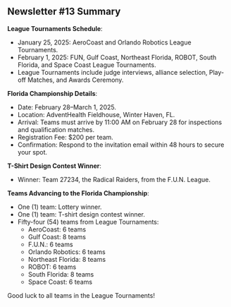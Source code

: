 ## Newsletter #13 Summary

**League Tournaments Schedule**:

- January 25, 2025: AeroCoast and Orlando Robotics League Tournaments.
- February 1, 2025: FUN, Gulf Coast, Northeast Florida, ROBOT, South Florida, and Space Coast League Tournaments.
- League Tournaments include judge interviews, alliance selection, Play-off Matches, and Awards Ceremony.

**Florida Championship Details**:

- Date: February 28–March 1, 2025.
- Location: AdventHealth Fieldhouse, Winter Haven, FL.
- Arrival: Teams must arrive by 11:00 AM on February 28 for inspections and qualification matches.
- Registration Fee: $200 per team.
- Confirmation: Respond to the invitation email within 48 hours to secure your spot.

**T-Shirt Design Contest Winner**:

- Winner: Team 27234, the Radical Raiders, from the F.U.N. League.

**Teams Advancing to the Florida Championship**:

- One (1) team: Lottery winner.
- One (1) team: T-shirt design contest winner.
- Fifty-four (54) teams from League Tournaments:
  - AeroCoast: 6 teams
  - Gulf Coast: 8 teams
  - F.U.N.: 6 teams
  - Orlando Robotics: 6 teams
  - Northeast Florida: 8 teams
  - ROBOT: 6 teams
  - South Florida: 8 teams
  - Space Coast: 6 teams

Good luck to all teams in the League Tournaments!

